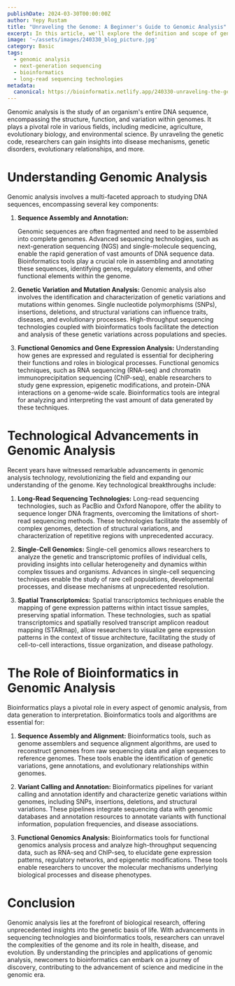 ```yaml
---
publishDate: 2024-03-30T00:00:00Z
author: Yepy Rustam
title: "Unraveling the Genome: A Beginner's Guide to Genomic Analysis"
excerpt: In this article, we'll explore the definition and scope of genomic analysis, highlighting the latest technological advancements shaping the field. We'll also uncover the crucial role of bioinformatics in deciphering the complexities of genomic data, empowering newcomers to embark on their journey into the fascinating realm of genomics. 
image: '~/assets/images/240330_blog_picture.jpg'
category: Basic
tags:
  - genomic analysis
  - next-generation sequencing
  - bioinformatics
  - long-read sequencing technologies
metadata:
  canonical: https://bioinformatix.netlify.app/240330-unraveling-the-genome
---
```


Genomic analysis is the study of an organism's entire DNA sequence, encompassing the structure, function, and variation within genomes. It plays a pivotal role in various fields, including medicine, agriculture, evolutionary biology, and environmental science. By unraveling the genetic code, researchers can gain insights into disease mechanisms, genetic disorders, evolutionary relationships, and more.

# Understanding Genomic Analysis

Genomic analysis involves a multi-faceted approach to studying DNA sequences, encompassing several key components:

1. **Sequence Assembly and Annotation:**

   Genomic sequences are often fragmented and need to be assembled into complete genomes. Advanced sequencing technologies, such as next-generation sequencing (NGS) and single-molecule sequencing, enable the rapid generation of vast amounts of DNA sequence data. Bioinformatics tools play a crucial role in assembling and annotating these sequences, identifying genes, regulatory elements, and other functional elements within the genome.

2. **Genetic Variation and Mutation Analysis:**
   Genomic analysis also involves the identification and characterization of genetic variations and mutations within genomes. Single nucleotide polymorphisms (SNPs), insertions, deletions, and structural variations can influence traits, diseases, and evolutionary processes. High-throughput sequencing technologies coupled with bioinformatics tools facilitate the detection and analysis of these genetic variations across populations and species.

3. **Functional Genomics and Gene Expression Analysis:**
   Understanding how genes are expressed and regulated is essential for deciphering their functions and roles in biological processes. Functional genomics techniques, such as RNA sequencing (RNA-seq) and chromatin immunoprecipitation sequencing (ChIP-seq), enable researchers to study gene expression, epigenetic modifications, and protein-DNA interactions on a genome-wide scale. Bioinformatics tools are integral for analyzing and interpreting the vast amount of data generated by these techniques.

# Technological Advancements in Genomic Analysis

Recent years have witnessed remarkable advancements in genomic analysis technology, revolutionizing the field and expanding our understanding of the genome. Key technological breakthroughs include:

1. **Long-Read Sequencing Technologies:**
   Long-read sequencing technologies, such as PacBio and Oxford Nanopore, offer the ability to sequence longer DNA fragments, overcoming the limitations of short-read sequencing methods. These technologies facilitate the assembly of complex genomes, detection of structural variations, and characterization of repetitive regions with unprecedented accuracy.

2. **Single-Cell Genomics:**
   Single-cell genomics allows researchers to analyze the genetic and transcriptomic profiles of individual cells, providing insights into cellular heterogeneity and dynamics within complex tissues and organisms. Advances in single-cell sequencing techniques enable the study of rare cell populations, developmental processes, and disease mechanisms at unprecedented resolution.

3. **Spatial Transcriptomics:**
   Spatial transcriptomics techniques enable the mapping of gene expression patterns within intact tissue samples, preserving spatial information. These technologies, such as spatial transcriptomics and spatially resolved transcript amplicon readout mapping (STARmap), allow researchers to visualize gene expression patterns in the context of tissue architecture, facilitating the study of cell-to-cell interactions, tissue organization, and disease pathology.

# The Role of Bioinformatics in Genomic Analysis

Bioinformatics plays a pivotal role in every aspect of genomic analysis, from data generation to interpretation. Bioinformatics tools and algorithms are essential for:

1. **Sequence Assembly and Alignment:**
   Bioinformatics tools, such as genome assemblers and sequence alignment algorithms, are used to reconstruct genomes from raw sequencing data and align sequences to reference genomes. These tools enable the identification of genetic variations, gene annotations, and evolutionary relationships within genomes.

2. **Variant Calling and Annotation:**
   Bioinformatics pipelines for variant calling and annotation identify and characterize genetic variations within genomes, including SNPs, insertions, deletions, and structural variations. These pipelines integrate sequencing data with genomic databases and annotation resources to annotate variants with functional information, population frequencies, and disease associations.

3. **Functional Genomics Analysis:**
   Bioinformatics tools for functional genomics analysis process and analyze high-throughput sequencing data, such as RNA-seq and ChIP-seq, to elucidate gene expression patterns, regulatory networks, and epigenetic modifications. These tools enable researchers to uncover the molecular mechanisms underlying biological processes and disease phenotypes.

# Conclusion

Genomic analysis lies at the forefront of biological research, offering unprecedented insights into the genetic basis of life. With advancements in sequencing technologies and bioinformatics tools, researchers can unravel the complexities of the genome and its role in health, disease, and evolution. By understanding the principles and applications of genomic analysis, newcomers to bioinformatics can embark on a journey of discovery, contributing to the advancement of science and medicine in the genomic era.

